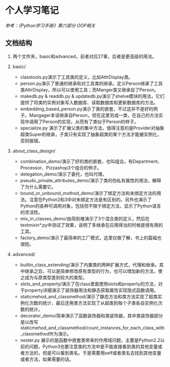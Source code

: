 # 个人学习笔记
_参考：《Python学习手册》第六部分 OOP相关_

## 文档结构
1. 两个文件夹，basic和advanced，前者对应27章，后者是更高级的用法。

2. basic/
   * classtools.py演示了工具类的定义，比如AttrDisplay类。
   * person.py演示了普通的继承和对工具类的继承。定义Person继承了工具类AttrDisplay，所以可以使用工具；而Manger类又继承自了Person。
   * makedb.py & readdb.py & updatedb.py演示了shelve模块的用法，它们提供了将类的实例对象写入数据库、读取数据库和更新数据库的方法。
   * embedding_based_person.py演示了类的嵌套，不过这并不是好的例子。Mangager本该继承自Person，但在这里另成一类，在自己的方法实现中调用了Person的实现，从而有了类似于Person的样子。
   * specialize.py 演示了扩展父类的集中方法，值得注意的是Provider对抽象超类Super的继承，子类只有实现了抽象超类的某个方法才能被实例化，否则报错。

3. about_class_design/
   * combination_demo/演示了好的类的嵌套，也叫组合。有Department、Processor、Pizzashop3个组合的例子。
   * delegation_demo/演示了委托，也叫代理。
   * pseudo_private_attributes_demo/演示了类的伪私有属性的用法，解释了为什么需要它。
   * bound_or_unbound_mothod_demo/演示了绑定方法和未绑定方法的用法。注意在Python2和3中对未绑定方法是有区别的。另外也演示了Python的各种可调用对象，包括但不限于绑定方法，显示了Python语言的灵活性。
   * mix_in_classes_demo/由简到难演示了3个混合类的定义，然后在textmixin*.py中测试了效果，说明了多继承在应用得当的时候是很有用的工具。
   * factory_demo/演示了最简单的工厂模式，这里仅做了解，书上的篇幅也很短。
   
4. advanced/
   * builtin_class_extending/演示了内置类的两种扩展方式，代理和继承。其中继承之后，可以是简单修改原有类型的行为，也可以增加新的方法，使之成为与原类型差别较大的类型。
   * slots_and_property/演示了在class里面使用slots和property的方法，对于property详细演示了装饰器用法和静态获取属性实现隐式函数调用。
   * staticmehod_and_classmethod/演示了静态方法和类方法实现了超类实例化次数的统计，最后还用类方法实现了从超类到每个子类各自实例化次数的统计。
   * decorator_demo/简单演示了函数装饰器和类装饰器，其中类装饰器部分是以改写staticmehod_and_classmethod/count_instances_for_each_class_with_classmethod作为演示。
   * nester.py 展示的是函数中嵌套类带来的作用域问题，主要是Python2.2以前的问题，Python3也要注意类的方法中是不能直接看到类的其他变量或者方法的，但是可以看到类名，于是需要用self或者类名去找到其他变量或者方法，如果需要的话。

